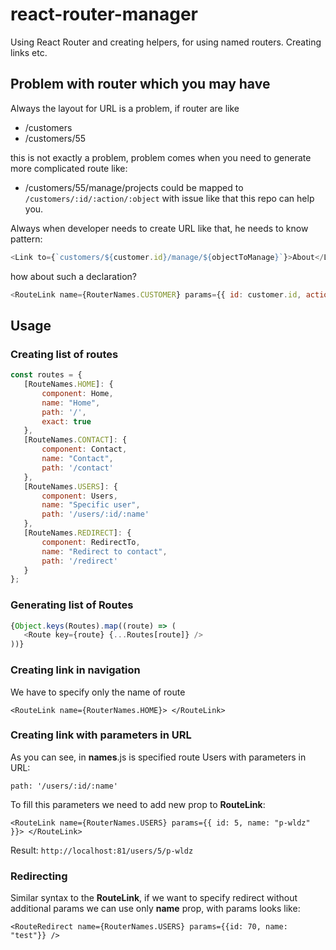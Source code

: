 
# react-router-manager
Using React Router and creating helpers, for using named routers. Creating links etc.

## Problem with router which you may have
Always the layout for URL is a problem, if router are like
- /customers
- /customers/55

this is not exactly a problem, problem comes when you need to generate more complicated route like:
- /customers/55/manage/projects
could be mapped to `/customers/:id/:action/:object`
with issue like that this repo can help you.

Always when developer needs to create URL like that, he needs to know pattern:
 ```javascript
<Link to={`customers/${customer.id}/manage/${objectToManage}`}>About</Link>
```
how about such a declaration? 

 ```javascript
<RouteLink name={RouterNames.CUSTOMER} params={{ id: customer.id, action: "manage", object: objectToManage }}> </RouteLink>
```


## Usage
### Creating list of routes
 ```javascript
const routes = {  
    [RouteNames.HOME]: {  
        component: Home,  
        name: "Home",  
        path: '/',  
        exact: true  
    },  
    [RouteNames.CONTACT]: {  
        component: Contact,  
        name: "Contact",  
        path: '/contact'  
    },  
    [RouteNames.USERS]: {  
        component: Users,  
        name: "Specific user",  
        path: '/users/:id/:name'  
    },  
    [RouteNames.REDIRECT]: {  
        component: RedirectTo,  
        name: "Redirect to contact",  
        path: '/redirect'  
    }  
};
```

### Generating list of Routes
 ```javascript
{Object.keys(Routes).map((route) => (  
    <Route key={route} {...Routes[route]} />  
))}
```

### Creating link in navigation
We have to specify only the name of route

    <RouteLink name={RouterNames.HOME}> </RouteLink>
### Creating link with parameters in URL
As you can see, in **names**.js is specified route Users with parameters in URL:

    path: '/users/:id/:name'
To fill this parameters we need to add new prop to **RouteLink**:

    <RouteLink name={RouterNames.USERS} params={{ id: 5, name: "p-wldz" }}> </RouteLink>
Result:
`http://localhost:81/users/5/p-wldz`

### Redirecting
Similar syntax to the **RouteLink**, if we want to specify redirect without additional params we can use only **name** prop, with params looks like:

    <RouteRedirect name={RouterNames.USERS} params={{id: 70, name: "test"}} />

